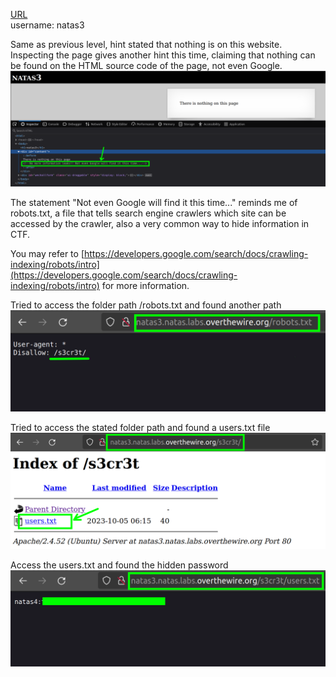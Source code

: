 [URL](http://natas3.natas.labs.overthewire.org) <br>
username: natas3 <br>

Same as previous level, hint stated that nothing is on this website. <br>
Inspecting the page gives another hint this time, claiming that nothing can be found on the HTML source code of the page, not even Google. <br>
![Level3_hint.png](https://github.com/Johnchauyu/NatasOverTheWire-writeup/blob/main/Screenshots/Level3/Level3_hint.png) <br>

The statement "Not even Google will find it this time..." reminds me of robots.txt, a file that tells search engine crawlers which site can be accessed by the crawler, also a very common way to hide information in CTF. <br>

You may refer to [https://developers.google.com/search/docs/crawling-indexing/robots/intro](https://developers.google.com/search/docs/crawling-indexing/robots/intro) for more information. <br>

Tried to access the folder path /robots.txt and found another path <br>
![Level3_robotstxt.png](https://github.com/Johnchauyu/NatasOverTheWire-writeup/blob/main/Screenshots/Level3/Level3_robotstxt.png) <br>
 
Tried to access the stated folder path and found a users.txt file <br>
![Level3_secretpath.png](https://github.com/Johnchauyu/NatasOverTheWire-writeup/blob/main/Screenshots/Level3/Level3_secretpath.png) <br>

Access the users.txt and found the hidden password <br>
![Level3_userstxt.png](https://github.com/Johnchauyu/NatasOverTheWire-writeup/blob/main/Screenshots/Level3/Level3_userstxt.png) <br>


